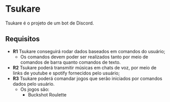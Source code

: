 # Tsukare
Tsukare é o projeto de um bot de Discord.
## Requisitos
- **R1** Tsukare conseguirá rodar dados baseados em comandos do usuário;
    - Os comandos devem poder ser realizados tanto por meio de comandos de barra quanto comandos de texto.
- **R2** Tsukare poderá transmitir músicas em chats de voz, por meio de links de youtube e spotify fornecidos pelo usuário;
- **R3** Tsukare poderá comandar jogos que serão iniciados por comandos dados pelo usuário.
  - Os jogos são:
    - Buckshot Roulette   
